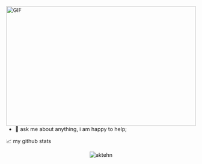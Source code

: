   <img align="right" alt="GIF" src="https://github.com/abhisheknaiidu/abhisheknaiidu/blob/master/code.gif?raw=true" width="100%" height="320" />
  
- 💬 ask me about anything, i am happy to help;

<!--if you like what i do, maybe consider buying me a coffee/tea 🥺👉👈-->

<!-- <a href="https://www.buymeacoffee.com/abhisheknaiidu" target="_blank"><img src="https://cdn.buymeacoffee.com/buttons/v2/default-red.png" alt="Buy Me A Coffee" width="150" ></a>[](url)-->


📈 my github stats

<p align="center"> <img src="https://github-readme-stats.vercel.app/api?username=aktehn&show_icons=true&theme=gotham" alt="aktehn" />



